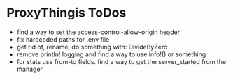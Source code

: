 # ProxyThingis ToDos

- find a way to set the access-control-allow-origin header
- fix hardcoded paths for .env file
- get rid of, rename, do something with: DivideByZero
- remove println! logging and find a way to use info!() or something
- for stats use from-to fields. find a way to get the server_started from the manager